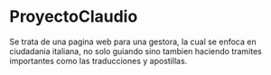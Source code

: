 # ProyectoClaudio

Se trata de una pagina web para una gestora, la cual se enfoca en ciudadania italiana, no solo guiando sino tambien haciendo tramites importantes como las traducciones y apostillas.



